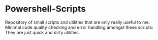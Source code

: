 # Powershell-Scripts

Repository of small scripts and utilities that are only really useful to me. Minimal code quality checking and error handling amongst these scripts: They are just quick and dirty utilities.
